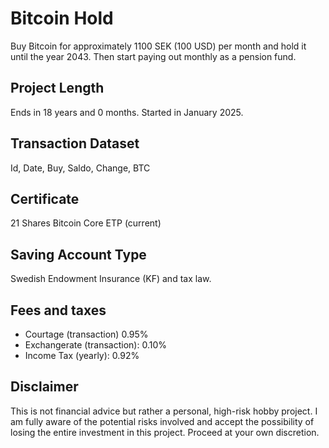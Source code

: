 # Bitcoin Hold
Buy Bitcoin for approximately 1100 SEK (100 USD) per month and hold it until the year 2043. Then start paying out monthly as a pension fund.

## Project Length
Ends in 18 years and 0 months. Started in January 2025.

## Transaction Dataset
Id, Date, Buy, Saldo, Change, BTC

## Certificate
21 Shares Bitcoin Core ETP (current)

## Saving Account Type
Swedish Endowment Insurance (KF) and tax law.

## Fees and taxes
+ Courtage (transaction) 0.95%
+ Exchangerate (transaction): 0.10%
+ Income Tax (yearly): 0.92%

## Disclaimer
This is not financial advice but rather a personal, high-risk hobby project. I am fully aware of the potential risks involved and accept the possibility of losing the entire investment in this project. Proceed at your own discretion.
